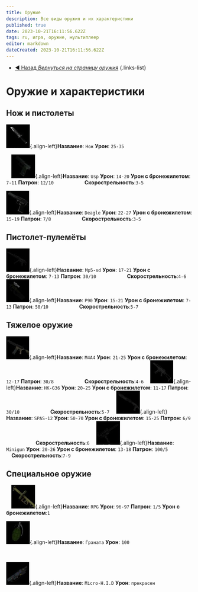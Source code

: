 ```yaml
---
title: Оружие
description: Все виды оружия и их характеристики
published: true
date: 2023-10-21T16:11:56.622Z
tags: ru, игра, оружие, мультиплеер
editor: markdown
dateCreated: 2023-10-21T16:11:56.622Z
---
```


- [:arrow_backward: Назад *Вернуться на страницу оружия*](/ru/game/weapons#weapons)
{.links-list}
# Оружие и характеристики
## Нож и пистолеты
![knife.png](/images/items/inventoryicons/knife.png){.align-left}**Название**: `Нож`
**Урон**: `25-35`

⠀
![usp.png](/images/items/inventoryicons/usp.png){.align-left}**Название**: `Usp`
**Урон**: `14-20`
**Урон с бронежилетом**: `7-11`
**Патрон**: `12/10`
⠀⠀⠀⠀⠀⠀ ⠀ **Скорострельность**:`3-5`

![deagle.png](/images/items/inventoryicons/deagle.png){.align-left}**Название**: `Deagle`
**Урон**: `22-27`
**Урон с бронежилетом**: `15-19`
**Патрон**: `7/8`
⠀⠀⠀⠀⠀⠀ ⠀ **Скорострельность**:`3-5`
## Пистолет-пулемёты
![mp5-sd.png](/images/items/inventoryicons/mp5-sd.png){.align-left}**Название**: `Mp5-sd`
**Урон**: `17-21`
**Урон с бронежилетом**: `7-13`
**Патрон**: `30/10`
⠀⠀⠀⠀⠀⠀ ⠀ **Скорострельность**:`4-6`
⠀
![p90.png](/images/items/inventoryicons/p90.png){.align-left}**Название**: `P90`
**Урон**: `15-21`
**Урон с бронежилетом**: `7-13`
**Патрон**: `50/10`
⠀⠀⠀⠀⠀⠀ ⠀ **Скорострельность**:`5-7`
⠀
## Тяжелое оружие
![m4a4.png](/images/items/inventoryicons/m4a4.png){.align-left}**Название**: `M4A4`
**Урон**: `21-25`
**Урон с бронежилетом**: `12-17`
**Патрон**: `30/8`
⠀⠀⠀⠀⠀⠀ ⠀ **Скорострельность**:`4-6`
⠀
![HK-G36.png](/images/items/inventoryicons/scar.png){.align-left}**Название**: `HK-G36`
**Урон**: `20-25`
**Урон с бронежилетом**: `11-17`
**Патрон**: `30/10`
⠀⠀⠀⠀⠀⠀ ⠀ **Скорострельность**:`5-7`
⠀
![SPAS12.png](/images/items/inventoryicons/spas-12.png){.align-left}**Название**: `SPAS-12`
**Урон**: `50-70`
**Урон с бронежилетом**: `15-25`
**Патрон**: `6/9`
⠀⠀⠀⠀⠀⠀ ⠀ **Скорострельность**:`6`
⠀
![minigun.png](/images/items/inventoryicons/minigun.png){.align-left}**Название**: `Minigun`
**Урон**: `20-26`
**Урон с бронежилетом**: `13-18`
**Патрон**: `100/5`
⠀⠀⠀⠀⠀⠀ ⠀ **Скорострельность**:`7-9`
## Специальное оружие
⠀
![rpg.png](/images/items/inventoryicons/rpg.png){.align-left}**Название**: `RPG`
**Урон**: `96-97`
**Патрон**: `1/5`
**Урон с бронежилетом**:`1`
⠀

![grenade.png](/images/items/inventoryicons/grenade.png){.align-left}**Название**: `Граната`
**Урон**: `100`

⠀

![microhid.png](/images/items/inventoryicons/microhid.png){.align-left}**Название**: `Micro-H.I.D`
**Урон**: `прекрасен`
